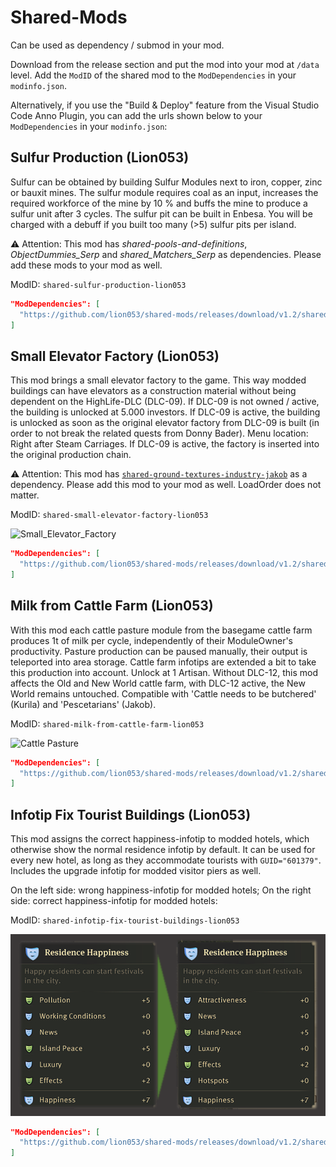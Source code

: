# Shared-Mods

Can be used as dependency / submod in your mod. 

Download from the release section and put the mod into your mod at `/data` level. Add the `ModID` of the shared mod to the `ModDependencies` in your `modinfo.json`.

Alternatively, if you use the "Build & Deploy" feature from the Visual Studio Code Anno Plugin, you can add the urls shown below to your `ModDependencies` in your `modinfo.json`: 

## Sulfur Production (Lion053)

Sulfur can be obtained by building Sulfur Modules next to iron, copper, zinc or bauxit mines. 
The sulfur module requires coal as an input, increases the required workforce of the mine by 10 % and buffs the mine to produce a sulfur unit after 3 cycles.
The sulfur pit can be built in Enbesa. You will be charged with a debuff if you built too many (>5) sulfur pits per island.

⚠ Attention: This mod has *shared-pools-and-definitions*, *ObjectDummies_Serp* and *shared_Matchers_Serp* as dependencies. Please add these mods to your mod as well.

ModID: `shared-sulfur-production-lion053`

```json
"ModDependencies": [
  "https://github.com/lion053/shared-mods/releases/download/v1.2/shared-sulfur-production-lion053.zip"
]
```

## Small Elevator Factory (Lion053)

This mod brings a small elevator factory to the game. This way modded buildings can have elevators as a construction material without being dependent on the HighLife-DLC (DLC-09). If DLC-09 is not owned / active, the building is unlocked at 5.000 investors. If DLC-09 is active, the building is unlocked as soon as the original elevator factory from DLC-09 is built (in order to not break the related quests from Donny Bader). Menu location: Right after Steam Carriages. If DLC-09 is active, the factory is inserted into the original production chain. 

⚠ Attention: This mod has [`shared-ground-textures-industry-jakob`](https://github.com/jakobharder/anno1800-shared-mods/releases) as a dependency. Please add this mod to your mod as well. LoadOrder does not matter.   

ModID: `shared-small-elevator-factory-lion053`

![Small_Elevator_Factory](/sources/small_elevator_factory.png)
```json
"ModDependencies": [
  "https://github.com/lion053/shared-mods/releases/download/v1.2/shared-small-elevator-factory-lion053.zip"
]
```

## Milk from Cattle Farm (Lion053)

With this mod each cattle pasture module from the basegame cattle farm produces 1t of milk per cycle, independently of their ModuleOwner's productivity. Pasture production can be paused manually, their output is teleported into area storage. Cattle farm infotips are extended a bit to take this production into account. Unlock at 1 Artisan. Without DLC-12, this mod affects the Old and New World cattle farm, with DLC-12 active, the New World remains untouched. Compatible with 'Cattle needs to be butchered' (Kurila) and 'Pescetarians' (Jakob). 

ModID: `shared-milk-from-cattle-farm-lion053`

![Cattle Pasture](/sources/cattle_pasture.png)
```json
"ModDependencies": [
  "https://github.com/lion053/shared-mods/releases/download/v1.2/shared-milk-from-cattle-farm-lion053.zip"
]
```

## Infotip Fix Tourist Buildings (Lion053)

This mod assigns the correct happiness-infotip to modded hotels, which otherwise show the normal residence infotip by default. It can be used for every new hotel, as long as they accommodate tourists with `GUID="601379"`. Includes the upgrade infotip for modded visitor piers as well.

On the left side: wrong happiness-infotip for modded hotels; On the right side: correct happiness-infotip for modded hotels:

ModID: `shared-infotip-fix-tourist-buildings-lion053`

![Happiness-Infotip](/sources/infotip_tourists.png)

```json
"ModDependencies": [
  "https://github.com/lion053/shared-mods/releases/download/v1.2/shared-infotip-fix-tourist-buildings-lion053.zip"
]
```
